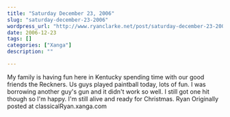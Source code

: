 ```yaml
---
title: "Saturday December 23, 2006"
slug: "saturday-december-23-2006"
wordpress_url: "http://www.ryanclarke.net/post/saturday-december-23-2006/"
date: 2006-12-23
tags: []
categories: ["Xanga"]
description: ""

---
```


My family is having fun here in Kentucky spending time with our good friends the Reckners. Us guys played paintball today, lots of fun. I was borrowing another guy's gun and it didn't work so well. I still got one hit though so I'm happy.
I'm still alive and ready for Christmas.
Ryan
Originally posted at classicalRyan.xanga.com
